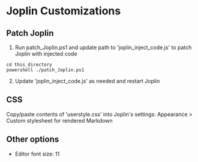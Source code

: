 # Joplin Customizations


## Patch Joplin
1) Run patch_Joplin.ps1 and update path to 'joplin_inject_code.js' to patch Joplin with injected code
```
cd this_directory
powershell ./patch_Joplin.ps1
```
2) Update 'joplin_inject_code.js' as needed and restart Joplin




## CSS
Copy/paste contents of 'userstyle.css' into Joplin's settings: Appearance > Custom stylesheet for rendered Markdown


## Other options
- Editor font size: 11




